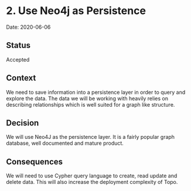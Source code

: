 # 2. Use Neo4j as Persistence

Date: 2020-06-06

## Status

Accepted

## Context

We need to save information into a persistence layer in order to query and explore the data. The data we will be working with heavily relies on describing relationships which is well suited for a graph like structure.

## Decision

We will use Neo4J as the persistence layer. It is a fairly popular graph database, well documented and mature product.

## Consequences

We will need to use Cypher query language to create, read update and delete data.
This will also increase the deployment complexity of Topo.
